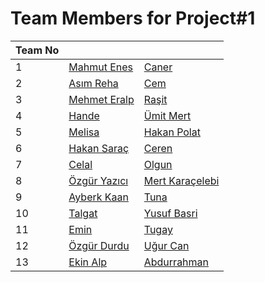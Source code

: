 # Team Members for Project#1

| Team No 	|              	|                 	|
|---------	|--------------	|-----------------	|
| 1       	| [Mahmut Enes](http://github.com/mahmuteneskara)  	| [Caner](http://github.com/caneryagci)           	|
| 2       	| [Asım Reha](http://github.com/asimreha)    	| [Cem](http://github.com/cemkavuncu)             	|
| 3       	| [Mehmet Eralp](http://github.com/mehmeteralpkose) 	| [Raşit](http://github.com/rasitgokmen)           	|
| 4       	| [Hande](http://github.com/ghandeb)        	| [Ümit Mert](http://github.com/umitmertcaglar)       	|
| 5       	| [Melisa](http://github.com/melisasarici)       	| [Hakan Polat](http://github.com/hakanpolat)     	|
| 6       	| [Hakan Saraç](http://github.com/hakansrc)  	| [Ceren](http://github.com/cereny)           	|
| 7       	| [Celal](http://github.com/celalkavlak)        	| [Olgun](http://github.com/olgunerdogan)           	|
| 8       	| [Özgür Yazıcı](http://github.com/ozgur-yazici) 	| [Mert Karaçelebi](http://github.com/mertkaracelebi) 	|
| 9       	| [Ayberk Kaan](http://github.com/ayberkkaanfilik)  	| [Tuna](http://github.com/tunayildiz)            	|
| 10      	| [Talgat](http://github.com/talgat-buzurkanov)       	| [Yusuf Basri](http://github.com/yusufbyilmaz)     	|
| 11      	| [Emin](http://github.com/emincinalioglu)         	| [Tugay](http://github.com/tugaykarakaya)           	|
| 12      	| [Özgür Durdu](http://github.com/ozgurdurdu)  	| [Uğur Can](http://github.com/ugurc)        	|
| 13      	| [Ekin Alp](http://github.com/ekinalpb)     	| [Abdurrahman](http://github.com/abdurrahmanaydin1936293)     	|

